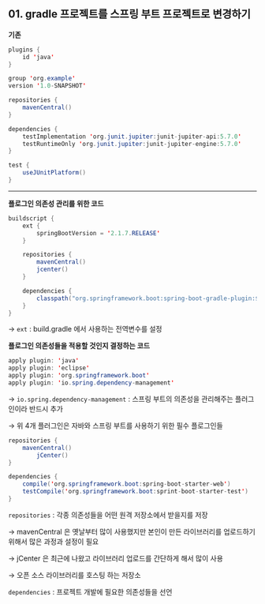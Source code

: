 ## 01. gradle 프로젝트를 스프링 부트 프로젝트로 변경하기 

**기존**

```java
plugins {
    id 'java'
}

group 'org.example'
version '1.0-SNAPSHOT'

repositories {
    mavenCentral()
}

dependencies {
    testImplementation 'org.junit.jupiter:junit-jupiter-api:5.7.0'
    testRuntimeOnly 'org.junit.jupiter:junit-jupiter-engine:5.7.0'
}

test {
    useJUnitPlatform()
}
```

---

**플로그인 의존성 관리를 위한 코드**

```java
buildscript {
    ext {
        springBootVersion = '2.1.7.RELEASE'
    }

    repositories {
        mavenCentral()
        jcenter()
    }

    dependencies {
        classpath("org.springframework.boot:spring-boot-gradle-plugin:${springBootVersion}")
    }
}
```

→ `ext` : build.gradle 에서 사용하는 전역변수를 설정

**플로그인 의존성들을 적용할 것인지 결정하는 코드**

```java
apply plugin: 'java'
apply plugin: 'eclipse'
apply plugin: 'org.springframework.boot'
apply plugin: 'io.spring.dependency-management'
```

-> `io.spring.dependency-management` : 스프링 부트의 의존성을 관리해주는 플러그인이라 반드시 추가

→ 위 4개 플러그인은 자바와 스프링 부트를 사용하기 위한 필수 플로그인들

```java
repositories {
    mavenCentral()
		jCenter()
}

dependencies {
    compile('org.springframework.boot:spring-boot-starter-web')
    testCompile('org.springframework.boot:sprint-boot-starter-test')
}
```

`repositories` : 각종 의존성들을 어떤 원격 저장소에서 받을지를 저장

→ mavenCentral 은 옛날부터 많이 사용했지만 본인이 만든 라이브러리를 업로드하기 위해서 많은 과정과 설정이 필요

→ jCenter 은 최근에 나왔고 라이브러리 업로드를 간단하게 해서 많이 사용

→ 오픈 소스 라이브러리를 호스팅 하는 저장소

`dependencies` : 프로젝트 개발에 필요한 의존성들을 선언